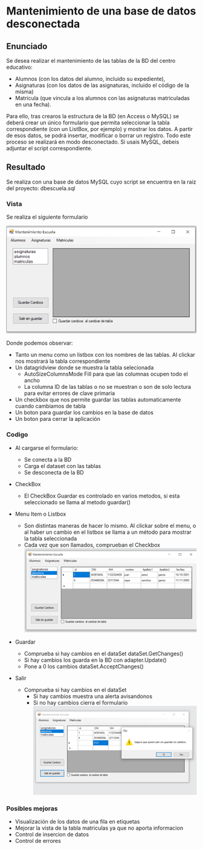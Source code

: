 # Mantenimiento de una base de datos desconectada

## Enunciado

Se desea realizar el mantenimiento de las tablas de la BD del centro educativo:

- Alumnos (con los datos del alumno, incluido su expediente),
- Asignaturas (con los datos de las asignaturas, incluido el código de la misma)
- Matricula (que vincula a los alumnos con las asignaturas matriculadas en una fecha).

Para ello, tras crearos la estructura de la BD (en Access o MySQL) se deberá crear un único formulario que permita seleccionar la tabla correspondiente (con un ListBox, por ejemplo) y mostrar los datos.
A partir de esos datos, se podrá insertar, modificar o borrar un registro. Todo este proceso se realizará en modo desconectado.
Si usais MySQL, debeis adjuntar el script correspondiente.

## Resultado

  Se realiza con una base de datos MySQL cuyo script se encuentra en la raiz del proyecto: dbescuela.sql

### Vista

Se realiza el siguiente formulario

![ ](\Imagenes\cap1.png)

Donde podemos observar:

- Tanto un menu como un listbox con los nombres de las tablas. Al clickar nos mostrará la tabla correspondiente
- Un datagridview donde se muestra la tabla selecionada
  - AutoSizeColumnsMode Fill para que las columnas ocupen todo el ancho
  - La columna ID de las tablas o no se muestran o son de solo lectura para evitar errores de clave primaria
- Un checkbox que nos permite guardar las tablas automaticamente cuando cambiamos de tabla
- Un boton para guardar los cambios en la base de datos
- Un boton para cerrar la aplicación

### Codigo

- Al cargarse el formulario:
  - Se conecta a la BD
  - Carga el dataset con las tablas
  - Se desconecta de la BD
- CheckBox
  - El CheckBox Guardar es controlado en varios metodos, si esta seleccionado se llama al metodo guardar()
- Menu Item o Listbox
  - Son distintas maneras de hacer lo mismo. Al clickar sobre el menu, o al haber un cambio en el listbox se llama a un método para mostrar la tabla seleccionada
  - Cada vez que son llamados, comprueban el Checkbox
![ ](Imagenes/cap2.png)

- Guardar
  - Comprueba si hay cambios en el dataSet  dataSet.GetChanges()
  - Si hay cambios los guarda en la BD con adapter.Update()
  - Pone a 0 los cambios  dataSet.AcceptChanges()
- Salir
  - Comprueba si hay cambios en el dataSet
    - Si hay cambios muestra una alerta avisandonos
    - Si no hay cambios cierra el formulario
![ ](Imagenes/cap3.png)

### Posibles mejoras

- Visualización de los datos de una fila en etiquetas
- Mejorar la vista de la tabla matriculas ya que no aporta informacion
- Control de insercion de datos
- Control de errores
